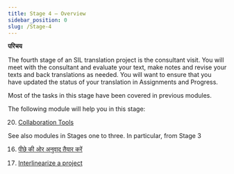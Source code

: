 ```yaml
---
title: Stage 4 – Overview
sidebar_position: 0
slug: /Stage-4
---
```




**परिचय**


The fourth stage of an SIL translation project is the consultant visit. You will meet with the consultant and evaluate your text, make notes and revise your texts and back translations as needed. You will want to ensure that you have updated the status of your translation in Assignments and Progress.


Most of the tasks in this stage have been covered in previous modules.


The following module will help you in this stage:


 20.  [Collaboration Tools](/20.CT)


See also modules in Stages one to three. In particular, from Stage 3


 16.  [पीछे की ओर अनुवाद तैयार करें](/16.BT1)


 17.  [Interlinearize a project](/17.BT2)

